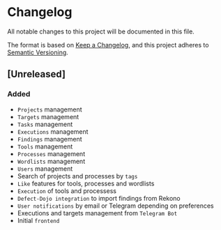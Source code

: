 # Changelog
All notable changes to this project will be documented in this file.

The format is based on [Keep a Changelog](https://keepachangelog.com/en/1.0.0/), and this project adheres to [Semantic Versioning](https://semver.org/spec/v2.0.0.html).

## [Unreleased]

### Added

- `Projects` management
- `Targets` management
- `Tasks` management
- `Executions` management
- `Findings` management
- `Tools` management
- `Processes` management
- `Wordlists` management
- `Users` management
- Search of projects and processes by `tags`
- `Like` features for tools, processes and wordlists
- `Execution` of tools and processess
- `Defect-Dojo integration` to import findings from Rekono
- `User notifications` by email or Telegram depending on preferences
- Executions and targets management from `Telegram Bot`
- Initial `frontend`
